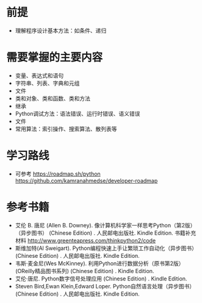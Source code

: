 # 前提
* 理解程序设计基本方法：如条件、递归
# 需要掌握的主要内容
* 变量、表达式和语句
* 字符串、列表、字典和元组
* 文件
* 类和对象、类和函数、类和方法
* 继承
* Python调试方法：语法错误、运行时错误、语义错误
* 文件
* 常用算法：索引操作、搜索算法、散列表等

# 学习路线
* 可参考 https://roadmap.sh/python https://github.com/kamranahmedse/developer-roadmap

# 参考书籍
* 艾伦 B. 唐尼 (Allen B. Downey). 像计算机科学家一样思考Python（第2版）（异步图书） (Chinese Edition) . 人民邮电出版社. Kindle Edition. 书籍补充材料 http://www.greenteapress.com/thinkpython2/code
* 斯维加特(Al Sweigart). Python编程快速上手让繁琐工作自动化（异步图书） (Chinese Edition) . 人民邮电出版社. Kindle Edition. 
* 韦斯·麦金尼(Wes McKinney). 利用Python进行数据分析（原书第2版） (OReilly精品图书系列) (Chinese Edition) . Kindle Edition. 
* 艾伦·唐尼. Python数字信号处理应用 (Chinese Edition) . Kindle Edition. 
* Steven Bird,Ewan Klein,Edward Loper. Python自然语言处理（异步图书） (Chinese Edition) . 人民邮电出版社. Kindle Edition. 
